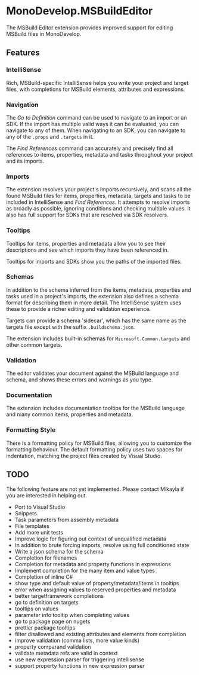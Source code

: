 # MonoDevelop.MSBuildEditor

The MSBuild Editor extension provides improved support for editing MSBuild files in MonoDevelop.

## Features

### IntelliSense

Rich, MSBuild-specific IntelliSense helps you write your project and target files, with completions for MSBuild elements, attributes and expressions.

### Navigation

The *Go to Definition* command can be used to navigate to an import or an SDK. If the import has multiple valid ways it can be evaluated, you can navigate to any of them. When navigating to an SDK, you can navigate to any of the `.props` and `.targets` in it.

The *Find References* command can accurately and precisely find all references to items, properties, metadata and tasks throughout your project and its imports.

### Imports

The extension resolves your project's imports recursively, and scans all the found MSBuild files for items, properties, metadata, targets and tasks to be included in IntelliSense and *Find References*. It attempts to resolve imports as broadly as possible, ignoring conditions and checking multiple values. It also has full support for SDKs that are resolved via SDK resolvers.

### Tooltips

Tooltips for items, properties and metadata allow you to see their descriptions and see which imports they have been referenced in.

Tooltips for imports and SDKs show you the paths of the imported files.

### Schemas

In addition to the schema inferred from the items, metadata, properties and tasks used in a project's imports, the extension also defines a schema format for describing them in more detail. The IntelliSense system uses these to provide a richer editing and validation experience.

Targets can provide a schema 'sidecar', which has the same name as the targets file except with the suffix `.buildschema.json`.

The extension includes built-in schemas for `Microsoft.Common.targets` and other common targets.

### Validation

The editor validates your document against the MSBuild language and schema, and shows these errors and warnings as you type.

### Documentation

The extension includes documentation tooltips for the MSBuild language and many common items, properties and metadata.

### Formatting Style

There is a formatting policy for MSBuild files, allowing you to customize the formatting behaviour. The default formatting policy uses two spaces for indentation, matching the project files created by Visual Studio.

## TODO

The following feature are not yet implemented. Please contact Mikayla if you are interested in helping out.

* Port to Visual Studio
* Snippets
* Task parameters from assembly metadata
* File templates
* Add more unit tests
* Improve logic for figuring out context of unqualified metadata
* In addition to brute forcing imports, resolve using full conditioned state
* Write a json schema for the schema
* Completion for filenames
* Completion for metadata and property functions in expressions
* Implement completion for the many item and value types
* Completion of inline C#
* show type and default value of property/metadata/items in tooltips
* error when assigning values to reserved properties and metadata
* better targetframework completions
* go to definition on targets
* tooltips on values
* parameter info tooltip when completing values
* go to package page on nugets
* prettier package tooltips
* filter disallowed and existing attributes and elements from completion
* improve validation (comma lists, more value kinds)
* property comparand validation
* validate metadata refs are valid in context
* use new expression parser for triggering intellisense
* support property functions in new expression parser